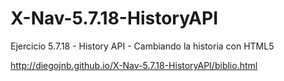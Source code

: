 # X-Nav-5.7.18-HistoryAPI
Ejercicio 5.7.18 - History API - Cambiando la historia con HTML5

http://diegojnb.github.io/X-Nav-5.7.18-HistoryAPI/biblio.html
